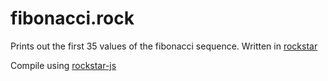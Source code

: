 # fibonacci.rock

Prints out the first 35 values of the fibonacci sequence. Written in [rockstar](https://github.com/dylanbeattie/rockstar)

Compile using [rockstar-js](https://github.com/wolfgang42/rockstar-js)
